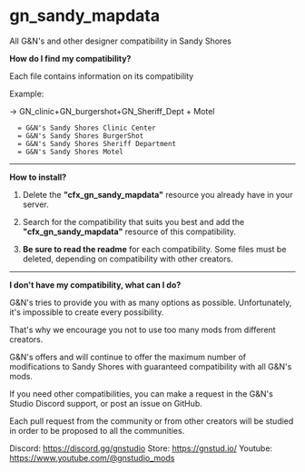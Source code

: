 # gn_sandy_mapdata
All G&N's and other designer compatibility in Sandy Shores

  **How do I find my compatibility?**
  
  Each file contains information on its compatibility
  
  Example:
  
  -> GN_clinic+GN_burgershot+GN_Sheriff_Dept + Motel
  
      = G&N's Sandy Shores Clinic Center
      = G&N's Sandy Shores BurgerShot
      = G&N's Sandy Shores Sheriff Department
      = G&N's Sandy Shores Motel

-----------------------------------------------------------------------------------------------------------------------------------------

  **How to install?**

  1. Delete the **"cfx_gn_sandy_mapdata"** resource you already have in your server.
  
  2. Search for the compatibility that suits you best and add the **"cfx_gn_sandy_mapdata"** resource of this compatibility.

  3. **Be sure to read the readme** for each compatibility. Some files must be deleted, depending on compatibility with other creators.

-----------------------------------------------------------------------------------------------------------------------------------------

  **I don't have my compatibility, what can I do?**

  G&N's tries to provide you with as many options as possible. Unfortunately, it's impossible to create every possibility.
  
  That's why we encourage you not to use too many mods from different creators.
  
  G&N's offers and will continue to offer the maximum number of modifications to Sandy Shores with guaranteed compatibility with all G&N's mods.

  If you need other compatibilities, you can make a request in the G&N's Studio Discord support, or post an issue on GitHub.
  
  Each pull request from the community or from other creators will be studied in order to be proposed to all the communities.


Discord: https://discord.gg/gnstudio
Store: https://gnstud.io/
Youtube: https://www.youtube.com/@gnstudio_mods
